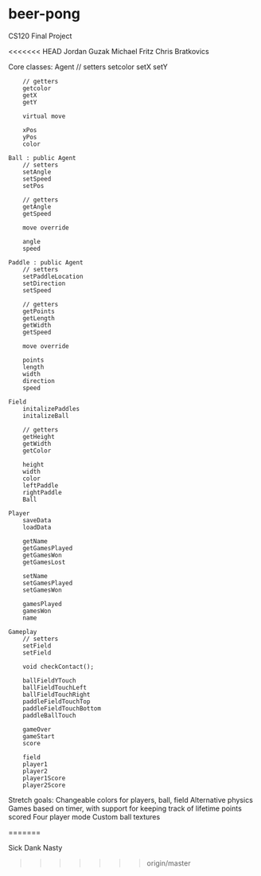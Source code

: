 # beer-pong
CS120 Final Project

<<<<<<< HEAD
Jordan Guzak
Michael Fritz
Chris Bratkovics

Core classes:
	Agent
		// setters
		setcolor
		setX
		setY

		// getters
		getcolor
		getX
		getY

		virtual move

		xPos
		yPos
		color

	Ball : public Agent
		// setters
		setAngle
		setSpeed
		setPos

		// getters
		getAngle
		getSpeed

		move override

		angle
		speed

	Paddle : public Agent
		// setters
		setPaddleLocation
		setDirection
		setSpeed

		// getters
		getPoints
		getLength
		getWidth
		getSpeed

		move override

		points
		length
		width
		direction
		speed

	Field
		initalizePaddles
		initalizeBall

		// getters
		getHeight
		getWidth
		getColor

		height
		width
		color
		leftPaddle
		rightPaddle
		Ball

	Player
		saveData
		loadData

		getName
		getGamesPlayed
		getGamesWon
		getGamesLost

		setName
		setGamesPlayed
		setGamesWon

		gamesPlayed
		gamesWon
		name

	Gameplay
		// setters
		setField
		setField

		void checkContact();

		ballFieldYTouch
		ballFieldTouchLeft
		ballFieldTouchRight
		paddleFieldTouchTop
		paddleFieldTouchBottom
		paddleBallTouch

		gameOver
		gameStart
		score

		field
		player1
		player2
		player1Score
		player2Score

		
Stretch goals:
	Changeable colors for players, ball, field
	Alternative physics
	Games based on timer, with support for keeping track of lifetime points scored
	Four player mode
	Custom ball textures

=======

Sick Dank Nasty
>>>>>>> origin/master
